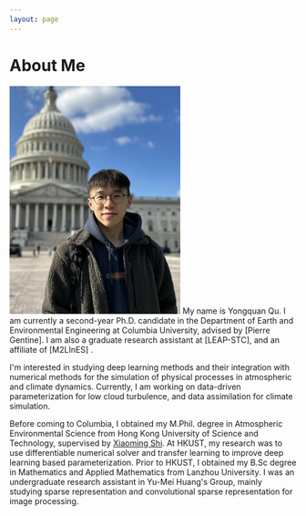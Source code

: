 ```yaml
---
layout: page
---
```


# About Me

<img src="/images/yongquanqu01.jpg" class="floatpic" width="300" height="400">
My name is Yongquan Qu.  I am currently a second-year Ph.D. candidate in the Department of
Earth and Environmental Engineering at Columbia University, advised by [Pierre Gentine]. 
I am also a graduate research assistant at [LEAP-STC], and an affiliate of [M2LInES] .

I'm interested in studying deep learning methods and their integration with numerical methods 
for the simulation of physical processes in atmospheric and climate dynamics. Currently, I am working on data-driven parameterization for low cloud turbulence, and data assimilation for climate simulation.

Before coming to Columbia, I obtained my M.Phil. degree in Atmospheric Environmental Science from Hong Kong University of 
Science and Technology, supervised by [Xiaoming Shi]. At HKUST, my research was to use differentiable numerical 
solver and transfer learning to improve deep learning based parameterization. Prior to HKUST, I obtained my B.Sc degree in Mathematics and Applied Mathematics from Lanzhou 
University. I was an undergraduate research assistant in Yu-Mei Huang's Group, mainly studying sparse representation and
convolutional sparse representation for image processing.

[Pierre Gentine]: https://gentinelab.eee.columbia.edu/people/pierre-gentine
[Xiaoming Shi]: https://shixm.people.ust.hk/about/
[LEAP-STC]: https://leap.columbia.edu
[M2LInES]: https://m2lines.github.io
